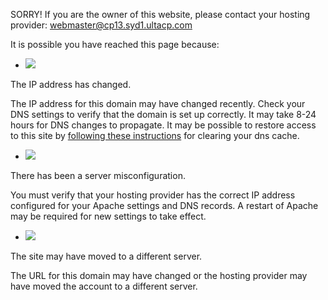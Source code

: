 SORRY!
If you are the owner of this website, please contact your hosting provider:
[webmaster@cp13.syd1.ultacp.com](mailto:webmaster@cp13.syd1.ultacp.com "Click this link to contact the host")

It is possible you have reached this page because:

- ![](https://cp13.syd1.ultacp.com/img-sys/IP_changed.png)

The IP address has changed.


The IP address for this domain may have changed recently. Check your DNS settings to verify that the domain is set up correctly. It may take 8-24 hours for DNS changes to propagate.
It may be possible to restore access to this site by [following these instructions](https://go.cpanel.net/cleardnscache) for clearing your dns cache.


- ![](https://cp13.syd1.ultacp.com/img-sys/server_misconfigured.png)

There has been a server misconfiguration.


You must verify that your hosting provider has the correct IP address configured for your Apache settings and DNS records. A restart of Apache may be required for new settings to take effect.


- ![](https://cp13.syd1.ultacp.com/img-sys/server_moved.png)

The site may have moved to a different server.


The URL for this domain may have changed or the hosting provider may have moved the account to a different server.